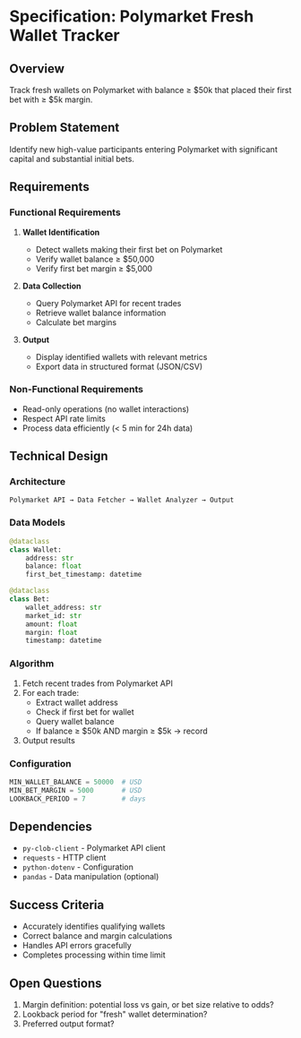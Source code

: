 # Specification: Polymarket Fresh Wallet Tracker

## Overview

Track fresh wallets on Polymarket with balance ≥ $50k that placed their first bet with ≥ $5k margin.

## Problem Statement

Identify new high-value participants entering Polymarket with significant capital and substantial initial bets.

## Requirements

### Functional Requirements

1. **Wallet Identification**
   - Detect wallets making their first bet on Polymarket
   - Verify wallet balance ≥ $50,000
   - Verify first bet margin ≥ $5,000

2. **Data Collection**
   - Query Polymarket API for recent trades
   - Retrieve wallet balance information
   - Calculate bet margins

3. **Output**
   - Display identified wallets with relevant metrics
   - Export data in structured format (JSON/CSV)

### Non-Functional Requirements

- Read-only operations (no wallet interactions)
- Respect API rate limits
- Process data efficiently (< 5 min for 24h data)

## Technical Design

### Architecture

```
Polymarket API → Data Fetcher → Wallet Analyzer → Output
```

### Data Models

```python
@dataclass
class Wallet:
    address: str
    balance: float
    first_bet_timestamp: datetime

@dataclass
class Bet:
    wallet_address: str
    market_id: str
    amount: float
    margin: float
    timestamp: datetime
```

### Algorithm

1. Fetch recent trades from Polymarket API
2. For each trade:
   - Extract wallet address
   - Check if first bet for wallet
   - Query wallet balance
   - If balance ≥ $50k AND margin ≥ $5k → record
3. Output results

### Configuration

```python
MIN_WALLET_BALANCE = 50000  # USD
MIN_BET_MARGIN = 5000       # USD
LOOKBACK_PERIOD = 7         # days
```

## Dependencies

- `py-clob-client` - Polymarket API client
- `requests` - HTTP client
- `python-dotenv` - Configuration
- `pandas` - Data manipulation (optional)

## Success Criteria

- Accurately identifies qualifying wallets
- Correct balance and margin calculations
- Handles API errors gracefully
- Completes processing within time limit

## Open Questions

1. Margin definition: potential loss vs gain, or bet size relative to odds?
2. Lookback period for "fresh" wallet determination?
3. Preferred output format?
